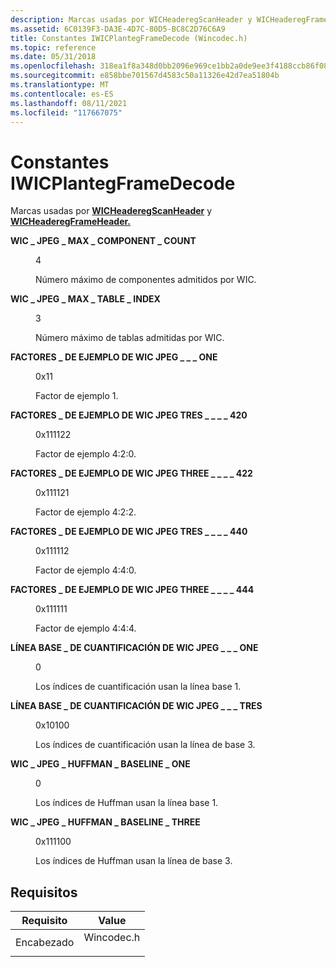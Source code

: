 ```yaml
---
description: Marcas usadas por WICHeaderegScanHeader y WICHeaderegFrameHeader.
ms.assetid: 6C0139F3-DA3E-4D7C-80D5-BC8C2D76C6A9
title: Constantes IWICPlantegFrameDecode (Wincodec.h)
ms.topic: reference
ms.date: 05/31/2018
ms.openlocfilehash: 318ea1f8a348d0bb2096e969ce1bb2a0de9ee3f4188ccb86f08e0491426e98ff
ms.sourcegitcommit: e858bbe701567d4583c50a11326e42d7ea51804b
ms.translationtype: MT
ms.contentlocale: es-ES
ms.lasthandoff: 08/11/2021
ms.locfileid: "117667075"
---
```

# <a name="iwicjpegframedecode-constants"></a>Constantes IWICPlantegFrameDecode

Marcas usadas por [**WICHeaderegScanHeader**](/windows/desktop/api/wincodec/ns-wincodec-wicjpegscanheader) y [**WICHeaderegFrameHeader.**](/windows/desktop/api/wincodec/ns-wincodec-wicjpegframeheader)

<dl> <dt>

<span id="WIC_JPEG_MAX_COMPONENT_COUNT"></span><span id="wic_jpeg_max_component_count"></span>**WIC \_ JPEG \_ MAX \_ COMPONENT \_ COUNT**
</dt> <dd> <dl> <dt>

4
</dt> <dt>



Número máximo de componentes admitidos por WIC.


</dt> </dl> </dd> <dt>

<span id="WIC_JPEG_MAX_TABLE_INDEX"></span><span id="wic_jpeg_max_table_index"></span>**WIC \_ JPEG \_ MAX \_ TABLE \_ INDEX**
</dt> <dd> <dl> <dt>

3
</dt> <dt>



Número máximo de tablas admitidas por WIC.


</dt> </dl> </dd> <dt>

<span id="WIC_JPEG_SAMPLE_FACTORS_ONE"></span><span id="wic_jpeg_sample_factors_one"></span>**FACTORES \_ DE EJEMPLO DE WIC JPEG \_ \_ \_ ONE**
</dt> <dd> <dl> <dt>

0x11
</dt> <dt>



Factor de ejemplo 1.


</dt> </dl> </dd> <dt>

<span id="WIC_JPEG_SAMPLE_FACTORS_THREE_420"></span><span id="wic_jpeg_sample_factors_three_420"></span>**FACTORES \_ DE EJEMPLO DE WIC JPEG TRES \_ \_ \_ \_ 420**
</dt> <dd> <dl> <dt>

0x111122
</dt> <dt>



Factor de ejemplo 4:2:0.


</dt> </dl> </dd> <dt>

<span id="WIC_JPEG_SAMPLE_FACTORS_THREE_422"></span><span id="wic_jpeg_sample_factors_three_422"></span>**FACTORES \_ DE EJEMPLO DE WIC JPEG THREE \_ \_ \_ \_ 422**
</dt> <dd> <dl> <dt>

0x111121
</dt> <dt>



Factor de ejemplo 4:2:2.


</dt> </dl> </dd> <dt>

<span id="WIC_JPEG_SAMPLE_FACTORS_THREE_440"></span><span id="wic_jpeg_sample_factors_three_440"></span>**FACTORES \_ DE EJEMPLO DE WIC JPEG TRES \_ \_ \_ \_ 440**
</dt> <dd> <dl> <dt>

0x111112
</dt> <dt>



Factor de ejemplo 4:4:0.


</dt> </dl> </dd> <dt>

<span id="WIC_JPEG_SAMPLE_FACTORS_THREE_444"></span><span id="wic_jpeg_sample_factors_three_444"></span>**FACTORES \_ DE EJEMPLO DE WIC JPEG THREE \_ \_ \_ \_ 444**
</dt> <dd> <dl> <dt>

0x111111
</dt> <dt>



Factor de ejemplo 4:4:4.


</dt> </dl> </dd> <dt>

<span id="WIC_JPEG_QUANTIZATION_BASELINE_ONE"></span><span id="wic_jpeg_quantization_baseline_one"></span>**LÍNEA BASE \_ DE CUANTIFICACIÓN DE WIC JPEG \_ \_ \_ ONE**
</dt> <dd> <dl> <dt>

0
</dt> <dt>



Los índices de cuantificación usan la línea base 1.


</dt> </dl> </dd> <dt>

<span id="WIC_JPEG_QUANTIZATION_BASELINE_THREE"></span><span id="wic_jpeg_quantization_baseline_three"></span>**LÍNEA BASE \_ DE CUANTIFICACIÓN DE WIC JPEG \_ \_ \_ TRES**
</dt> <dd> <dl> <dt>

0x10100
</dt> <dt>



Los índices de cuantificación usan la línea de base 3.


</dt> </dl> </dd> <dt>

<span id="WIC_JPEG_HUFFMAN_BASELINE_ONE"></span><span id="wic_jpeg_huffman_baseline_one"></span>**WIC \_ JPEG \_ HUFFMAN \_ BASELINE \_ ONE**
</dt> <dd> <dl> <dt>

0
</dt> <dt>



Los índices de Huffman usan la línea base 1.


</dt> </dl> </dd> <dt>

<span id="WIC_JPEG_HUFFMAN_BASELINE_THREE"></span><span id="wic_jpeg_huffman_baseline_three"></span>**WIC \_ JPEG \_ HUFFMAN \_ BASELINE \_ THREE**
</dt> <dd> <dl> <dt>

0x111100
</dt> <dt>



Los índices de Huffman usan la línea de base 3.


</dt> </dl> </dd> </dl>

## <a name="requirements"></a>Requisitos



| Requisito | Value |
|-------------------|---------------------------------------------------------------------------------------|
| Encabezado<br/> | <dl> <dt>Wincodec.h</dt> </dl> |



 

 




